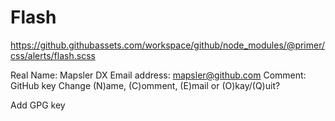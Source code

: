 # Flash
https://github.githubassets.com/workspace/github/node_modules/@primer/css/alerts/flash.scss


Real Name: Mapsler DX
  Email address: mapsler@github.com
  Comment: GitHub key
  Change (N)ame, (C)omment, (E)mail or (O)kay/(Q)uit?
  
  
 Add GPG key
